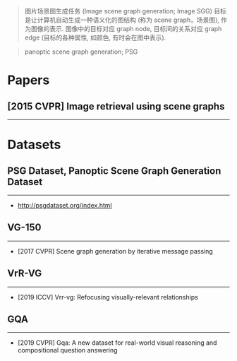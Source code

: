 > 图片场景图生成任务 (Image scene graph generation; Image SGG) 目标是让计算机自动生成一种语义化的图结构 (称为 scene graph，场景图), 作为图像的表示. 图像中的目标对应 graph node, 目标间的关系对应 graph edge (目标的各种属性, 如颜色, 有时会在图中表示).

> panoptic scene graph generation; PSG


# Papers

## [2015 CVPR] Image retrieval using scene graphs
----

# Datasets

## PSG Dataset, Panoptic Scene Graph Generation Dataset
----
- http://psgdataset.org/index.html

## VG-150
----
- [2017 CVPR] Scene graph generation by iterative message passing

## VrR-VG
----
- [2019 ICCV] Vrr-vg: Refocusing visually-relevant relationships

## GQA
----
- [2019 CVPR] Gqa: A new dataset for real-world visual reasoning and compositional question answering

